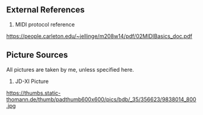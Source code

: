 ## External References

1. MIDI protocol reference

https://people.carleton.edu/~jellinge/m208w14/pdf/02MIDIBasics_doc.pdf


## Picture Sources

All pictures are taken by me, unless specified here.

1. JD-XI Picture

https://thumbs.static-thomann.de/thumb/padthumb600x600/pics/bdb/_35/356623/9838014_800.jpg
